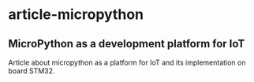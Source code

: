 # article-micropython

## MicroPython as a development platform for IoT

Article about micropython as a platform for IoT and its implementation on board STM32.
